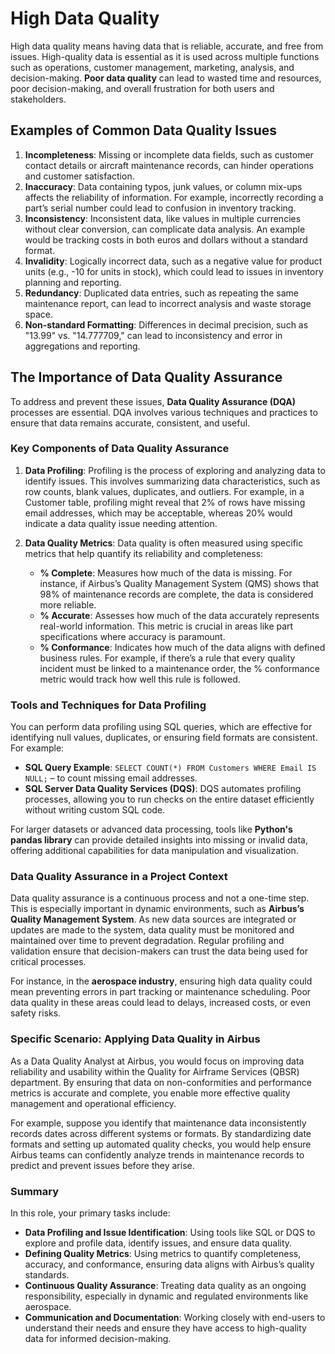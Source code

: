# High Data Quality

High data quality means having data that is reliable, accurate, and free from issues. High-quality data is essential as it is used across multiple functions such as operations, customer management, marketing, analysis, and decision-making. **Poor data quality** can lead to wasted time and resources, poor decision-making, and overall frustration for both users and stakeholders.

## Examples of Common Data Quality Issues

1. **Incompleteness**: Missing or incomplete data fields, such as customer contact details or aircraft maintenance records, can hinder operations and customer satisfaction.
2. **Inaccuracy**: Data containing typos, junk values, or column mix-ups affects the reliability of information. For example, incorrectly recording a part’s serial number could lead to confusion in inventory tracking.
3. **Inconsistency**: Inconsistent data, like values in multiple currencies without clear conversion, can complicate data analysis. An example would be tracking costs in both euros and dollars without a standard format.
4. **Invalidity**: Logically incorrect data, such as a negative value for product units (e.g., -10 for units in stock), which could lead to issues in inventory planning and reporting.
5. **Redundancy**: Duplicated data entries, such as repeating the same maintenance report, can lead to incorrect analysis and waste storage space.
6. **Non-standard Formatting**: Differences in decimal precision, such as "13.99" vs. "14.777709," can lead to inconsistency and error in aggregations and reporting.

## The Importance of Data Quality Assurance

To address and prevent these issues, **Data Quality Assurance (DQA)** processes are essential. DQA involves various techniques and practices to ensure that data remains accurate, consistent, and useful.

### Key Components of Data Quality Assurance

1. **Data Profiling**: Profiling is the process of exploring and analyzing data to identify issues. This involves summarizing data characteristics, such as row counts, blank values, duplicates, and outliers. For example, in a Customer table, profiling might reveal that 2% of rows have missing email addresses, which may be acceptable, whereas 20% would indicate a data quality issue needing attention.

2. **Data Quality Metrics**: Data quality is often measured using specific metrics that help quantify its reliability and completeness:
   - **% Complete**: Measures how much of the data is missing. For instance, if Airbus’s Quality Management System (QMS) shows that 98% of maintenance records are complete, the data is considered more reliable.
   - **% Accurate**: Assesses how much of the data accurately represents real-world information. This metric is crucial in areas like part specifications where accuracy is paramount.
   - **% Conformance**: Indicates how much of the data aligns with defined business rules. For example, if there’s a rule that every quality incident must be linked to a maintenance order, the % conformance metric would track how well this rule is followed.

### Tools and Techniques for Data Profiling

You can perform data profiling using SQL queries, which are effective for identifying null values, duplicates, or ensuring field formats are consistent. For example:
   - **SQL Query Example**: `SELECT COUNT(*) FROM Customers WHERE Email IS NULL;` – to count missing email addresses.
   - **SQL Server Data Quality Services (DQS)**: DQS automates profiling processes, allowing you to run checks on the entire dataset efficiently without writing custom SQL code.

For larger datasets or advanced data processing, tools like **Python's pandas library** can provide detailed insights into missing or invalid data, offering additional capabilities for data manipulation and visualization.

### Data Quality Assurance in a Project Context

Data quality assurance is a continuous process and not a one-time step. This is especially important in dynamic environments, such as **Airbus’s Quality Management System**. As new data sources are integrated or updates are made to the system, data quality must be monitored and maintained over time to prevent degradation. Regular profiling and validation ensure that decision-makers can trust the data being used for critical processes.

For instance, in the **aerospace industry**, ensuring high data quality could mean preventing errors in part tracking or maintenance scheduling. Poor data quality in these areas could lead to delays, increased costs, or even safety risks.

### Specific Scenario: Applying Data Quality in Airbus

As a Data Quality Analyst at Airbus, you would focus on improving data reliability and usability within the Quality for Airframe Services (QBSR) department. By ensuring that data on non-conformities and performance metrics is accurate and complete, you enable more effective quality management and operational efficiency.

For example, suppose you identify that maintenance data inconsistently records dates across different systems or formats. By standardizing date formats and setting up automated quality checks, you would help ensure Airbus teams can confidently analyze trends in maintenance records to predict and prevent issues before they arise.

### Summary

In this role, your primary tasks include:
- **Data Profiling and Issue Identification**: Using tools like SQL or DQS to explore and profile data, identify issues, and ensure data quality.
- **Defining Quality Metrics**: Using metrics to quantify completeness, accuracy, and conformance, ensuring data aligns with Airbus’s quality standards.
- **Continuous Quality Assurance**: Treating data quality as an ongoing responsibility, especially in dynamic and regulated environments like aerospace.
- **Communication and Documentation**: Working closely with end-users to understand their needs and ensure they have access to high-quality data for informed decision-making.
